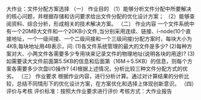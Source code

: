 大作业：文件分配方案选择
（一）	作业目的
（1）能够分析文件分配中所要解决的核心问题，并根据存储和访问要求给出文件分配的优化设计方案；
（2）能够查阅资料、综合分析，形成相关的技术解决方案。
（二）	作业内容
一个文件系统中有一个20MB大文件和一个20KB小文件,当分别采用连续、链接、i-node(10个直接地址，一个一级间接、一个二级间接和一个三级间接)分配方案时，每块大小为4KB,每块地址用4B表示，问:
(1)各文件系统管理的最大的文件是多少?
(2)每种方案对大、小两文件各需要多少专用块来记录文件的物理地址(说明各块的用途)?
(3)如需要读大文件前面第5.5KB的信息和后面第（16M＋5.5KB）的信息，则每个方案各需要多少次盘I/O操作?
(4)根据上述情况，分析比较三种文件分配方式的优劣。
（三）	作业要求
根据作业内容，进行分析计算。通过对计算结果的分析比较，总结不同情形下的优化设计方案，在方案优化和选择上体现创新意识。
（四）评价与考核
评价标准：按照大作业要求进行评价
考核方式：大作业报告
